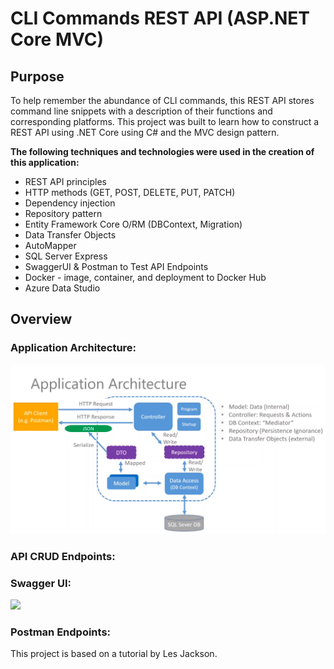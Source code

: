 # CLI Commands REST API (ASP.NET Core MVC)
## Purpose
To help remember the abundance of CLI commands, this REST API stores command line snippets with a description of their functions and corresponding platforms. 
This project was built to learn how to construct a REST API using .NET Core using C# and the MVC design pattern. 

**The following techniques and technologies were used in the creation of this application:**
* REST API principles
* HTTP methods (GET, POST, DELETE, PUT, PATCH)
* Dependency injection
* Repository pattern
* Entity Framework Core O/RM (DBContext, Migration)
* Data Transfer Objects
* AutoMapper
* SQL Server Express
* SwaggerUI & Postman to Test API Endpoints
* Docker - image, container, and deployment to Docker Hub
* Azure Data Studio

## Overview
### Application Architecture:
![](images/Application%20Architecture.png)
### API CRUD Endpoints:

### Swagger UI:
![](images/API%20Endpoints.png)
### Postman Endpoints:

This project is based on a tutorial by Les Jackson. 


